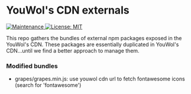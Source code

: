 # YouWol's CDN externals

<p>
    <a href="https://github.com/kefranabg/readme-md-generator/graphs/commit-activity" target="_blank">
        <img alt="Maintenance" src="https://img.shields.io/badge/Maintained%3F-yes-green.svg" />
    </a>
    <a href="https://github.com/kefranabg/readme-md-generator/blob/master/LICENSE" target="_blank">
        <img alt="License: MIT" src="https://img.shields.io/badge/License-MIT-yellow.svg" />
    </a>
</p>

This repo gathers the bundles of external npm packages exposed in the YouWol's CDN.
These packages are essentially duplicated in YouWol's CDN...until we find a better approach to manage them.


### Modified bundles

-    grapes/grapes.min.js: use youwol cdn url to fetch fontawesome icons (search for 'fontawesome')